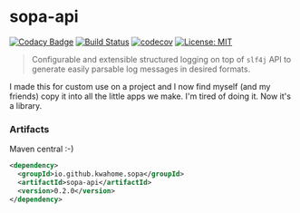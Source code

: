 # sopa-api
[![Codacy Badge](https://api.codacy.com/project/badge/Grade/32bcb84ca18842358fdd6f86956ddbdd)](https://app.codacy.com/app/kwahome/structlog4j-api?utm_source=github.com&utm_medium=referral&utm_content=kwahome/structlog4j-api&utm_campaign=Badge_Grade_Dashboard)
[![Build Status](https://travis-ci.com/kwahome/structlog4j-api.svg?branch=master)](https://travis-ci.com/kwahome/structlog4j-api)
[![codecov](https://codecov.io/gh/kwahome/structlog4j-api/branch/master/graph/badge.svg)](https://codecov.io/gh/kwahome/structlog4j-api)
[![License: MIT](https://img.shields.io/badge/License-MIT-yellow.svg)](https://opensource.org/licenses/MIT)

> Configurable and extensible structured logging on top of `slf4j` API to generate easily parsable log messages in desired formats.

I made this for custom use on a project and I now find myself (and my friends) copy it into all the little apps we make. I'm tired of doing it. Now it's a library.

### Artifacts
Maven central :-)

```xml
<dependency>
  <groupId>io.github.kwahome.sopa</groupId>
  <artifactId>sopa-api</artifactId>
  <version>0.2.0</version>
</dependency>
```
